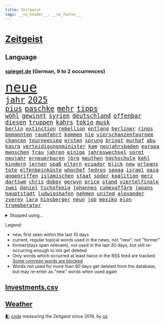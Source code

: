 ```yaml
---
title: Zeitgeist
tags: __no_header__, __no_footer__
---
```


# [Zeitgeist](https://oliz.io/zeitgeist/)

## Language

<h3><a href="https://www.spiegel.de" target="_blank">spiegel.de</a> (German, 9 to 2 occurrences)</h3>
<p style="font-family:monospace">
<span style="font-size:32pt"><a href="news_links.html#neue" class="current">neue</a></span>
<br>
<span style="font-size:20pt"><a href="news_links.html#jahr" class="current">jahr</a></span>
<span style="font-size:20pt"><a href="news_links.html#2025" class="current">2025</a></span>
<br>
<span style="font-size:17pt"><a href="news_links.html#pius" class="current">pius</a></span>
<span style="font-size:17pt"><a href="news_links.html#paschke" class="current">paschke</a></span>
<span style="font-size:17pt"><a href="news_links.html#mehr" class="current">mehr</a></span>
<span style="font-size:17pt"><a href="news_links.html#tipps" class="current">tipps</a></span>
<br>
<span style="font-size:14pt"><a href="news_links.html#wohl" class="current">wohl</a></span>
<span style="font-size:14pt"><a href="news_links.html#gewinnt" class="current">gewinnt</a></span>
<span style="font-size:14pt"><a href="news_links.html#syrien" class="current">syrien</a></span>
<span style="font-size:14pt"><a href="news_links.html#deutschland" class="current">deutschland</a></span>
<span style="font-size:14pt"><a href="news_links.html#offenbar" class="current">offenbar</a></span>
<span style="font-size:14pt"><a href="news_links.html#diesen" class="current">diesen</a></span>
<span style="font-size:14pt"><a href="news_links.html#truppen" class="current">truppen</a></span>
<span style="font-size:14pt"><a href="news_links.html#kahrs" class="new">kahrs</a></span>
<span style="font-size:14pt"><a href="news_links.html#tokio" class="current">tokio</a></span>
<span style="font-size:14pt"><a href="news_links.html#musk" class="current">musk</a></span>
<br>
<span style="font-size:12pt"><a href="news_links.html#berlin" class="current">berlin</a></span>
<span style="font-size:12pt"><a href="news_links.html#extinction" class="current">extinction</a></span>
<span style="font-size:12pt"><a href="news_links.html#rebellion" class="current">rebellion</a></span>
<span style="font-size:12pt"><a href="news_links.html#entlang" class="current">entlang</a></span>
<span style="font-size:12pt"><a href="news_links.html#berliner" class="current">berliner</a></span>
<span style="font-size:12pt"><a href="news_links.html#rings" class="new">rings</a></span>
<span style="font-size:12pt"><a href="news_links.html#bemannten" class="current">bemannten</a></span>
<span style="font-size:12pt"><a href="news_links.html#raumfahrt" class="current">raumfahrt</a></span>
<span style="font-size:12pt"><a href="news_links.html#kommen" class="current">kommen</a></span>
<span style="font-size:12pt"><a href="news_links.html#nie" class="current">nie</a></span>
<span style="font-size:12pt"><a href="news_links.html#vierschanzentournee" class="new">vierschanzentournee</a></span>
<span style="font-size:12pt"><a href="news_links.html#chancen" class="current">chancen</a></span>
<span style="font-size:12pt"><a href="news_links.html#tourneesieg" class="new">tourneesieg</a></span>
<span style="font-size:12pt"><a href="news_links.html#ersten" class="current">ersten</a></span>
<span style="font-size:12pt"><a href="news_links.html#sprung" class="current">sprung</a></span>
<span style="font-size:12pt"><a href="news_links.html#bringt" class="current">bringt</a></span>
<span style="font-size:12pt"><a href="news_links.html#murhaf" class="new">murhaf</a></span>
<span style="font-size:12pt"><a href="news_links.html#abu" class="current">abu</a></span>
<span style="font-size:12pt"><a href="news_links.html#kasra" class="new">kasra</a></span>
<span style="font-size:12pt"><a href="news_links.html#verteidigungsminister" class="current">verteidigungsminister</a></span>
<span style="font-size:12pt"><a href="news_links.html#kam" class="current">kam</a></span>
<span style="font-size:12pt"><a href="news_links.html#neujahrsbaden" class="new">neujahrsbaden</a></span>
<span style="font-size:12pt"><a href="news_links.html#europa" class="current">europa</a></span>
<span style="font-size:12pt"><a href="news_links.html#menschen" class="current">menschen</a></span>
<span style="font-size:12pt"><a href="news_links.html#frau" class="current">frau</a></span>
<span style="font-size:12pt"><a href="news_links.html#jahren" class="current">jahren</a></span>
<span style="font-size:12pt"><a href="news_links.html#einige" class="current">einige</a></span>
<span style="font-size:12pt"><a href="news_links.html#jahreswechsel" class="current">jahreswechsel</a></span>
<span style="font-size:12pt"><a href="news_links.html#sorgt" class="current">sorgt</a></span>
<span style="font-size:12pt"><a href="news_links.html#neujahr" class="new">neujahr</a></span>
<span style="font-size:12pt"><a href="news_links.html#erneuerbaren" class="current">erneuerbaren</a></span>
<span style="font-size:12pt"><a href="news_links.html#jörg" class="current">jörg</a></span>
<span style="font-size:12pt"><a href="news_links.html#meuthen" class="current">meuthen</a></span>
<span style="font-size:12pt"><a href="news_links.html#hochschule" class="current">hochschule</a></span>
<span style="font-size:12pt"><a href="news_links.html#kehl" class="current">kehl</a></span>
<span style="font-size:12pt"><a href="news_links.html#kindern" class="current">kindern</a></span>
<span style="font-size:12pt"><a href="news_links.html#lernen" class="current">lernen</a></span>
<span style="font-size:12pt"><a href="news_links.html#spaß" class="current">spaß</a></span>
<span style="font-size:12pt"><a href="news_links.html#eltern" class="current">eltern</a></span>
<span style="font-size:12pt"><a href="news_links.html#ecuador" class="current">ecuador</a></span>
<span style="font-size:12pt"><a href="news_links.html#blick" class="current">blick</a></span>
<span style="font-size:12pt"><a href="news_links.html#new" class="current">new</a></span>
<span style="font-size:12pt"><a href="news_links.html#orleans" class="current">orleans</a></span>
<span style="font-size:12pt"><a href="news_links.html#tote" class="current">tote</a></span>
<span style="font-size:12pt"><a href="news_links.html#elfenbeinküste" class="new">elfenbeinküste</a></span>
<span style="font-size:12pt"><a href="news_links.html#whochef" class="new">whochef</a></span>
<span style="font-size:12pt"><a href="news_links.html#tedros" class="new">tedros</a></span>
<span style="font-size:12pt"><a href="news_links.html#sanaa" class="current">sanaa</a></span>
<span style="font-size:12pt"><a href="news_links.html#israel" class="current">israel</a></span>
<span style="font-size:12pt"><a href="news_links.html#gaza" class="current">gaza</a></span>
<span style="font-size:12pt"><a href="news_links.html#angegriffen" class="current">angegriffen</a></span>
<span style="font-size:12pt"><a href="news_links.html#islamischen" class="current">islamischen</a></span>
<span style="font-size:12pt"><a href="news_links.html#staat" class="current">staat</a></span>
<span style="font-size:12pt"><a href="news_links.html#söder" class="current">söder</a></span>
<span style="font-size:12pt"><a href="news_links.html#koalition" class="current">koalition</a></span>
<span style="font-size:12pt"><a href="news_links.html#merz" class="current">merz</a></span>
<span style="font-size:12pt"><a href="news_links.html#dartswm" class="current">dartswm</a></span>
<span style="font-size:12pt"><a href="news_links.html#chris" class="current">chris</a></span>
<span style="font-size:12pt"><a href="news_links.html#dobey" class="new">dobey</a></span>
<span style="font-size:12pt"><a href="news_links.html#gerwyn" class="new">gerwyn</a></span>
<span style="font-size:12pt"><a href="news_links.html#price" class="new">price</a></span>
<span style="font-size:12pt"><a href="news_links.html#stand" class="current">stand</a></span>
<span style="font-size:12pt"><a href="news_links.html#viertelfinale" class="current">viertelfinale</a></span>
<span style="font-size:12pt"><a href="news_links.html#zwei" class="current">zwei</a></span>
<span style="font-size:12pt"><a href="news_links.html#daniel" class="current">daniel</a></span>
<span style="font-size:12pt"><a href="news_links.html#tschofenig" class="new">tschofenig</a></span>
<span style="font-size:12pt"><a href="news_links.html#johannes" class="current">johannes</a></span>
<span style="font-size:12pt"><a href="news_links.html#cumexaffäre" class="current">cumexaffäre</a></span>
<span style="font-size:12pt"><a href="news_links.html#japans" class="current">japans</a></span>
<span style="font-size:12pt"><a href="news_links.html#hauptstadt" class="current">hauptstadt</a></span>
<span style="font-size:12pt"><a href="news_links.html#ludwigshafen" class="current">ludwigshafen</a></span>
<span style="font-size:12pt"><a href="news_links.html#nehmen" class="current">nehmen</a></span>
<span style="font-size:12pt"><a href="news_links.html#united" class="current">united</a></span>
<span style="font-size:12pt"><a href="news_links.html#alexander" class="current">alexander</a></span>
<span style="font-size:12pt"><a href="news_links.html#zverev" class="current">zverev</a></span>
<span style="font-size:12pt"><a href="news_links.html#lara" class="current">lara</a></span>
<span style="font-size:12pt"><a href="news_links.html#hinsberger" class="new">hinsberger</a></span>
<span style="font-size:12pt"><a href="news_links.html#neun" class="current">neun</a></span>
<span style="font-size:12pt"><a href="news_links.html#job" class="current">job</a></span>
<span style="font-size:12pt"><a href="news_links.html#mexiko" class="current">mexiko</a></span>
<span style="font-size:12pt"><a href="news_links.html#elon" class="current">elon</a></span>
<span style="font-size:12pt"><a href="news_links.html#trumpberater" class="current">trumpberater</a></span>
</p>
<details>
<summary>Stopped using...</summary>
<p class="former" style="font-size:12pt">
normal(1532) denken(1531) draußen(1531) kritisierte(1531) vorschlag(1530) vorzeitig(1530) einstieg(1529) entwarnung(1529) fahrzeuge(1529) konfrontiert(1529) madrid(1529) nationen(1529) aufmerksamkeit(1528) cristiano(1528) erzielt(1528) hinterher(1528) myanmar(1528) verfassungsschutz(1528) vertrag(1528) gehe(1527) krank(1527) schließen(1527) tödliche(1527) wunsch(1527) arbeitgeber(1526) beschreibt(1526) christine(1526) frankfurter(1526) zahlreichen(1526) abstimmen(1525) behörde(1525) betrug(1525) landesregierung(1525) langer(1525) wirkung(1525) wolle(1525) bayerische(1524) engagement(1524) gegenseitig(1524) illegalen(1524) längere(1524) militärs(1524) nummer(1524) punkt(1524) verurteilte(1524) übt(1524) 5(1523) belgien(1523) einzelne(1523) entlässt(1523) schildert(1523) 33(1522) 400(1522) bitten(1522) geholfen(1522) lauterbach(1522) nahverkehr(1522) verteidigungsministerium(1522) 37(1521) angekommen(1521) bundesweit(1521) entdecken(1521) härter(1521) restaurants(1521) still(1521) geklärt(1520) historischen(1520) südafrika(1520) wären(1520) bezahlt(1518) falschen(1518) null(1518) vorsprung(1518) album(1517) frachter(1517) sexueller(1517) umstritten(1516) ausmaß(1515) berät(1515) brite(1515) nord(1515) bundestrainer(1514) frust(1514) klimapolitik(1514) produzieren(1514) aufnahme(1513) wachstum(1513) wochenlang(1513) affäre(1512) offiziellen(1512) todesopfer(1512) 3000(1511) polnische(1511) abgebrochen(1510) beziehung(1509) starker(1509) touristen(1509) müsste(1507) lücke(1506) sichert(1505) führenden(1503) real(1503) leider(1502) fortsetzung(1501) museum(1498) ausrüstung(1496) beweise(1496) chinas(1495) erstochen(1495) größere(1495) koalitionspartner(1486) erhöhung(1484) karlsruhe(1477) ungewöhnlichen(1472) schadensersatz(1459) niederländer(1421) anna(1416) politikern(1358) lediglich(1305) ausbildung(1285) ministerin(1271) novak(1267) zerstörte(1265) arme(1259) bundesanwaltschaft(1253) las(1239) polnischen(1229) gestern(1216) hoffenheim(1197) investiert(1187) spiegelkorrespondent(1178) ruhestand(1161) abschreckung(1157) spezielle(1155) rauswurf(1154) ostdeutschland(1137) euländer(1128) auge(1118) texte(1097) brennt(1095) spaltung(1060) ergeben(1049) verbessern(1049) unwetter(1038) ordnet(1036) gebiete(1016) lücken(1014) fünften(1005) besetzten(994) locken(970) anschuldigungen(966) verärgert(953) kai(935) verzweiflung(935) youtube(916) justizminister(913) fahrgäste(909) grün(903) dramatische(898) genauer(891) erdbeben(886) effekt(875) offizielle(861) psychischen(860) einladung(857) extremisten(849) antarktis(842) verfassungsgericht(832) farben(831) erzielte(829) kriminalität(827) auseinander(824) fortschritt(821) beobachter(815) zweifeln(794) knappe(791) desinformation(787) autohersteller(778) äußerung(767) reißen(755) düster(753) lauter(747) anscheinend(741) djokovic(739) check(735) hauses(735) hinnehmen(732) traut(730) jerusalem(722) praxis(719) regenfälle(718) aggressiv(715) rüstet(711) wand(695) bewahren(692) miete(691) bremst(679) filmen(678) lauf(672) karin(670) wahlsieger(667) rostock(659) vereinten(655) zogen(653) ankommen(648) wagenknechts(644) laune(641) gewartet(636) fußballverband(611) behaupten(610) deutlicher(603) festival(603) hoeneß(599) sichere(599) eingeschlagen(596) grundlage(594) parteitag(591) uli(581) psychische(577) terrorismus(577) spektakulären(571) naturschutz(568) cool(559) mysteriöse(556) brasiliens(550) marschflugkörper(546) rechtsruck(541) preiserhöhung(536) stellvertretende(536) überlegen(535) entscheidende(524) schmidt(524) saßen(523) hunde(518) klassische(513) seele(511) strenger(510) winfried(509) mancher(508) erstaunlich(507) psyche(500) ergebnissen(498) erschweren(492) unerwartet(492) boykott(489) verglichen(485) verkehrsunfall(482) kandidiert(480) sprachen(480) unten(479) ärgert(478) israeli(476) verfolgung(475) harald(471) dient(468) zypern(467) generalbundesanwalt(464) hymne(460) mittelfeld(457) 99(454) horst(446) archäologen(445) jüdischen(443) reifen(443) eustaaten(442) strafgerichtshof(442) kehrtwende(441) 85(436) schenkt(436) affen(435) absicht(428) gedächtnis(428) nächte(424) streifenwagen(424) versuche(423) unterscheidet(416) 1100(415) 1990(412) propalästinensische(412) reagierten(409) interne(407) wahlsieg(406) attraktiver(404) neonazis(404) empfehlungen(400) staatssekretärin(399) aussetzen(396) habecks(394) zeitgemäß(389) joel(386) tim(386) erfahrung(385) freitagmorgen(385) getrunken(384) gestritten(382) kostenlos(382) stone(382) dr(377) kündigungen(376) bereichen(373) autokonzern(370) gesichter(370) hits(366) po(365) sharon(365) staatssekretär(362) umstrittenes(362) abgeordneter(361) giftige(360) roberts(355) reparieren(354) fortschritte(353) ambitionen(352) toni(349) kroos(348) high(346) anzugreifen(344) kinderpornografie(343) vorliegt(343) vincent(339) melanie(338) besonderes(335) brandenburgischen(335) gleichberechtigung(335) niemals(335) zählte(333) firmenchef(332) onlineplattform(330) landsmann(328) lily(328) format(327) holten(323) bestürzt(321) jagt(318) meister(318) wüste(318) charlotte(317) finanzielle(316) elton(315) staub(313) manipulation(312) shein(311) merkels(310) rettete(310) hummels(307) mats(307) zerlegt(306) bronze(303) wirecard(303) gefälschter(302) trainers(301) vizepräsidentin(300) cyrus(299) landtagswahl(299) miley(299) vorgesehen(298) siegtreffer(297) zwölfjähriger(296) schwerverletzte(293) 58(292) emojis(292) bestellen(291) raf(291) autofahrerin(290) blau(290) einfacher(288) ideologie(288) änderte(286) djirsarai(285) haustür(285) kostenlosen(285) parlamentarischen(285) outfits(283) restaurant(283) blitz(282) planung(282) sprang(282) wirtschaftskrise(282) agenten(281) möglichkeit(281) schweigegeldprozess(281) füße(279) lüge(279) meistertitel(278) hochstapler(277) kitas(277) aktualisiert(274) marihuana(273) plastik(273) ali(269) bodo(269) khamenei(269) ersatz(268) monster(268) indirekt(267) schrank(267) singapur(267) schnellste(266) verurteilter(266) intensiv(264) strafzölle(261) augenhöhe(259) wirklichkeit(258) bewerbung(257) entführt(257) iga(256) świątek(256) aktie(255) tennisspielerin(255) getreten(254) kretschmann(254) nicola(254) km/h(253) thyssenkrupp(252) therapie(251) gutachten(250) empfinden(248) leichten(248) rüstungskonzern(248) verrat(248) 1974(246) angebote(245) polizistin(244) arbeitszeit(242) einschränken(242) gesammelt(241) üblich(241) ostküste(240) sticht(240) zivilgesellschaft(240) beseitigen(237) prämien(235) spdspitze(234) technischen(234) witz(234) fronten(233) parteispitze(233) flut(232) wohnungsnot(232) hochhaus(231) publikums(231) unglücklich(231) immobilienkauf(230) vorstellung(230) klug(229) wittert(227) massensterben(226) depression(225) stahl(224) gekippt(223) blüht(222) islam(222) erdgas(221) stephen(221) wohnungslose(221) klang(219) bundeskabinett(218) heiße(217) stalking(217) girl(215) gewusst(213) landeten(213) vollen(213) amerikanerin(211) beirut(208) lokalen(208) me(208) reiz(208) heimatstadt(207) reul(207) grünenvorsitzende(206) heimatmarkt(206) mitstreiter(206) brutalen(204) kfrage(204) nirgendwo(203) 39jährige(202) umständen(202) gehackt(199) hilton(199) gallant(196) yoav(196) kurswechsel(195) scharfen(195) weicht(195) breiten(194) exmanager(193) führer(193) are(192) feinde(192) kürt(192) münchens(192) polizeigewalt(191) erschießen(190) blitzeinschlag(189) demi(189) schwarzwald(189) sportart(189) perspektiven(187) schlägerei(187) umgebung(186) unlösbare(186) wagenknechtpartei(185) kompany(184) süddeutschland(184) außenseiter(183) dinosaurier(183) josé(183) ägyptischen(183) gemeint(182) litt(182) gebissen(181) kriegsgebiet(181) unzufrieden(180) steuererleichterungen(178) glaubwürdigkeit(177) harris(177) netflixdoku(177) vollrausch(177) zoff(177) axel(176) herein(176) lauterbachs(176) schwächer(176) dschungelcamp(175) marina(175) rauer(174) rechtem(173) situationen(173) terrorgefahr(172) aufgewachsen(171) beliebten(171) oh(171) arabische(170) stream(170) bewahrt(169) anja(168) hochrechnungen(168) städtetrip(168) basketballer(167) fördergelder(166) gerichtet(166) unsicher(164) verfügbar(162) hisbollahmiliz(160) emmy(159) posiert(159) dates(158) fünfmal(158) abriss(156) galaxie(156) renten(156) versteigerung(156) auftritten(155) liberaler(155) telefon(155) verfassungsrechtler(155) enger(154) östliche(154) 49euroticket(153) wahlerfolg(153) erzeugen(152) steuert(152) weitreichende(152) dämpfer(151) flughafens(150) schüren(150) viereinhalb(150) gere(149) verbrennern(149) eigentliche(148) starkem(148) katzen(147) merken(147) oscar(147) schweben(147) siebte(147) ernstvolker(146) verräter(146) zutiefst(146) kalkül(145) richtungen(145) zweijähriger(145) übersehen(145) a1(143) auftrieb(143) schwach(143) ansehen(142) brilliert(142) samsung(142) stiehlt(142) tanzte(142) waggon(142) breit(141) engländer(141) gesetzen(141) kochinstitut(141) feind(140) gleichgültigkeit(140) gottes(139) untergang(139) kanzlerkandidatur(138) langstreckenwaffen(138) notfalls(138) verstopfte(138) anlegern(137) philippinischen(137) adele(135) clankriminalität(133) haaren(133) piastri(133) emmys(132) komplizierte(132) tönen(132) akzente(131) alabama(131) geschwächt(131) vorstellt(131) allzu(130) klimakonferenz(129) ron(129) altem(128) frontal(128) indizien(128) nächstes(128) unbeliebten(128) ächzt(128) aids(127) einstigen(127) flammt(127) trübt(127) masche(126) northvolt(126) präsidentschaftswahlen(126) versinkt(126) karim(125) umfragewerte(125) zerwürfnis(125) marianne(124) armeechef(123) einrichtung(122) hasste(122) sitzung(122) verfechter(122) brandenburgs(121) eigens(121) caroline(120) dhl(120) distanzieren(120) afghanischen(119) gigantischer(119) matt(119) my(119) roadtrip(119) kandidatin(118) sperrt(118) ohren(117) kanal(116) wirren(116) misstrauen(115) wahrgenommen(115) überholmanöver(115) bizarre(114) ermordung(113) felipe(113) gnadenlos(113) disney(112) krönt(112) punktet(112) drohender(111) strafverfolgung(111) übelkeit(111) fassade(110) werbespot(110) cbs(109) gange(109) geheimdienstes(109) ops(109) begibt(107) júnior(107) kompromissbereitschaft(107) teilnehmenden(107) unterbringung(107) vinícius(107) abgesetzt(106) plante(106) aachen(105) zurecht(105) überwachen(105) stadtteil(104) biografie(103) südlibanon(103) waffenlager(103) geschaffen(102) medikamenten(102) nutzerinnen(102) tobte(102) tournee(102) eilig(101) explodierte(101) liege(101) regierungskoalition(101) weltrangliste(101) friday(100) hassnachrichten(100) spätestens(100) tolle(100) ungewissen(100) winkt(100) schiebetüren(99) bayesian(98) donnerstagmorgen(98) gesunkene(98) überflüssig(98) autonomen(97) feuerball(97) retrospektive(97) verwickelt(97) müde(96) offenbarung(96) wiederbelebt(96) achtung(95) ihrerseits(95) krankenhäusern(95) saisonstart(95) dicht(94) hakt(94) agrarminister(93) anzahl(93) emirate(93) jannik(93) todes(93) holstein(92) kleinkind(92) mitarbeiterinnen(92) parteifreund(92) prominenter(92) umweltschutz(92) verdrängen(92) überwacht(92) elften(91) magische(91) markige(91) marktwirtschaft(91) riechen(91) sweet(91) wiederholung(91) abreibung(90) entfernung(90) liebhaber(90) louise(90) mulmiges(90) nacken(90) regierungsmitglieder(90) thriller(90) zerbrochen(90) einfahrt(89) momentum(89) operieren(89) welttournee(89) auszählung(88) geweigert(88) metas(88) pflichten(88) raubüberfall(88) schieflage(88) schöpfte(88) wmgürtel(88) brantner(87) frohms(87) hamann(87) merle(87) queensland(87) westlicher(87) aleksandar(86) anton(86) lauten(86) lebensgefühl(86) lehrreich(86) nasser(86) pavlović(86) cyberangriffe(85) durchgewunken(85) ertrag(85) hanau(85) katastrophal(85) krimineller(85) karina(84) shootingstar(84) anwesenheit(83) carey(83) etabliert(83) exstaatssekretärin(83) gleichauf(83) kriselt(83) reptilien(83) übergibt(83) 112(82) auslaufen(82) einkaufen(82) frachtschiff(82) zielt(82) amann(81) dauerten(81) ehre(81) gescheiterten(81) nachzahlen(81) politikwissenschaftler(81) spiegelchefredakteurin(81) strompreisbremse(81) eindämmen(80) eure(80) gewagt(80) interessant(80) nachbarstaaten(80) politologe(80) annäherung(79) ehemänner(79) reißleine(79) airpods(78) erholung(78) erstarken(78) gekappt(78) hadert(78) schlugen(78) schwindel(78) u(78) angriffskrieges(77) australischen(77) direkte(77) formel1rennen(77) fremde(77) hunden(77) janis(77) joplin(77) kohfeldt(77) lagarde(77) meetings(77) psg(77) radikales(77) abgeschafft(76) ausgerichtet(76) beispiellosen(76) finanziers(76) fröhliche(76) milde(76) nachgegeben(76) podest(76) segnet(76) traumhaus(76) überdreht(76) co₂grenzwerte(75) kostüme(75) exdortmunder(74) häme(74) sky(74) torschützenkönig(74) verhaften(74) vizeregierungschef(74) zerrüttet(74) ernste(73) nachbarländern(73) stadtplanern(73) versäumte(73) 550000(72) fahrwasser(72) glänzt(72) knopfdruck(72) solo(72) bedrängt(71) kreuzberg(71) unbeeindruckt(71) generationen(70) wetten(70) zugute(70) alljährlich(69) banden(69) beeindruckend(69) geliebte(69) goretzka(69) hauchdünn(69) julis(69) kühl(69) libanesische(69) monats(69) rabbiner(69) rasante(69) statuen(69) antónio(68) bestand(68) erarbeiten(68) gutgehen(68) leutheusserschnarrenberger(68) männchen(68) nächstgelegenen(68) xinjiang(68) aussteht(67) diversität(67) gecko(67) häckel(67) nathalie(67) nikolas(67) saal(67) town(67) veranstaltet(67) beitragen(66) brille(66) countrystar(66) geschadet(66) niedergang(66) planet(66) rennstall(66) scott(66) spitzenmann(66) sterbehilfe(66) walter(66) baerbocks(65) bananen(65) burg(65) grünenchefin(65) konten(65) romantische(65) schiitischen(65) sexualisierte(65) kran(64) rainer(64) spritzen(64) strackzimmermann(64) unoorganisation(64) week(64) zdfserie(64) ardvorsitzender(63) bringe(63) freigabe(63) fuck(63) gniffke(63) jusos(63) photographer(63) rodri(63) year(63) abgesehen(62) burghausen(62) intervention(62) nahende(62) sexistische(62) stadtviertel(62) wölfen(62) afdverbotsverfahren(61) car(61) industrienationen(61) oberstes(61) seitlich(61) teevs(61) rostocker(60) umweltschädlich(60) vegas(60) verspätete(60) fayed(59) gefertigt(59) güterzug(59) heutzutage(59) magyar(59) miese(59) millionenschweres(59) pauschal(59) péter(59) terrorattacke(59) ausgrenzung(58) cdu/csufraktion(58) parkplätze(58) renommierte(58) zöllen(58) übermacht(58) bewirken(57) kontrollierten(57) li(57) nachfolgers(57) stralsund(57) befestigt(56) beiruts(56) minimal(56) polizeiwagen(56) schiiten(56) shishabar(55) verteidigte(55) angeben(54) chefwechsel(54) disneyland(54) eingriffe(54) umweltverschmutzung(54) werkstatt(54) exporte(52) geplanter(52) glückliche(52) kraftfahrtbundesamt(52) 750(51) friedenspflicht(51) gesellschaftlich(51) kitzingen(51) kot(51) rekordumsatz(51) teherans(51) entführen(50) teslas(50) wildlife(50) anreiz(49) erschrocken(49) fatih(49) prosor(49) soziologe(49) zugausfälle(49) isolation(48) outback(48) panzerglas(48) strafzöllen(48) phasen(47) rabbi(47) ruck(47) startelf(47) afdabgeordneten(46) amerikanischer(46) gras(46) kinopublikum(46) parteivize(46) podolski(46) atomwaffen(45) schlangenlinien(45) sichtbaren(45) vorstandsvorsitzende(45) forderten(44) fragwürdigen(44) klimaforscher(44) l(44) lyle(44) menendez(44) newjeans(44) verlängerung(44) weltklimakonferenz(44) wenden(44) zugeständnissen(44) altmodisch(43) busse(43) hollywoodschauspielerin(43) referendum(43) rücksichtsloser(43) beförderungen(42) brombeerkoalition(42) eubeitritt(42) landschaft(42) optimismus(42) parteikollegen(42) schrittweise(42) selbstverständlichkeit(42) wohnt(42) 37jährige(41) akkuschrauber(41) pedro(41) usverteidigungsminister(41) behördenangaben(40) bricsstaaten(40) canberra(40) dunkeln(40) liegend(40) millionenbetrag(40) next(40) zücken(40) ultimatum(39) vorsprechen(39) 20jährige(38) absichtlich(38) android(38) anzuwerben(38) bösartige(38) einsparen(38) gewalthilfegesetz(38) koalitionsverhandlungen(38) längerem(38) treibstoff(38) unhöflich(38) vorläufigen(38) chiefs(37) jva(37) krankenstände(37) makes(37) massenarbeitslosigkeit(37) ruhen(37) staatsverschuldung(37) tumult(37) arbeitsmarktexperten(36) justizopfer(36) mikaela(36) ringt(36) shiffrin(36) spitzenplatz(36) unfällen(36) 84(35) beratung(35) bushaltestelle(35) umgeben(35) weltcupsaison(35) badenwürttembergs(34) einwanderung(34) euaußenbeauftragte(34) ökonom(34) krankenhausreform(33) sexualisierter(33) zusammenrücken(33) ohnmacht(32) polizeiwache(32) schwäbische(32) sánchez(32) ansage(31) jamshid(31) schlauer(31) sharmahd(31) vorherrschaft(31) industriestaaten(30) jemenitische(30) totale(30) überfallen(30) annie(29) bürgermeisters(29) cornelia(29) einnehmen(29) heitere(29) effizient(28) erzgebirge(28) finanzamt(28) formel1sprint(28) knickt(28) mexikostadt(28) neuauszählung(28) premierleagueklub(28) aufnehmen(27) familiendrama(27) funke(27) lächeln(27) nutzern(27) streben(27) töne(27) ulf(27) verlogen(27) versöhnt(27) verunreinigtes(27) bosch(26) durchgeführt(26) ivanka(26) latif(25) meeting(25) mojib(25) a94(24) gelüftet(24) koalitionsbruch(24) königspaar(24) letizia(24) morddrohung(24) quoten(24) sheinbaum(24) tradwives(24) unternehmerin(24) bruttoinlandsprodukt(23) entgleist(23) fluteten(23) gebackene(23) historischem(23) vorquartal(23) flächendeckenden(22) fraktionschef(22) hürden(22) jonathan(22) ruhig(22) schläge(22) überbieten(22) überziehen(22) gegenstände(21) geschicke(21) giegold(21) reduzierung(21) stereotype(21) beauftragten(20) beschränkt(20) europäisch(20) getreuen(20) hackerangriffe(20) trumpunterstützer(20) bereitschaft(19) braut(19) charlie(19) cop29(19) durchbringen(19) fdpgeneralsekretär(19) gefängnissen(19) neuregelung(19) personell(19) projekts(19) verurteilen(19) anbietern(18) energiekonzerns(18) exfinanzminister(18) frauenhäuser(18) heimatorte(18) kabarett(18) lebensgeschichte(18) lehrermangel(18) lupe(18) pga(18) projekten(18) scharfer(18) schnelligkeit(18) stimmungstief(18) werbekampagne(18) admiral(17) bijan(17) energieunternehmen(17) lebensqualität(17) suspendiert(17) belasten(16) belgiens(16) ferne(16) gedichte(16) guardiolas(16) klimagipfels(16) luxon(16) zerreißprobe(16) 34jähriger(15) bittere(15) digital(15) exrafterroristin(15) weltcupsieg(15) dastehen(14) dating(14) dauere(14) dnipro(14) erfindungen(14) fdpchefs(14) forscht(14) führungsposition(14) gegenverkehr(14) klimakonferenzen(14) konferenz(14) kosovo(14) murray(14) neuesten(14) shortcut(14) dday(13) hindernis(13) ministerien(13) männlichen(13) rechtsradikalen(13) tattoos(13) wertheim(13) wichtigstes(13) wiese(13) woody(13) airbnb(12) enthüllungen(12) fängen(12) klimaschützer(12) managerinnen(12) muttergesellschaft(12) nebenan(12) nordische(12) rechtsexperte(12) stärkung(12) bemerkt(11) datenverbindungen(11) energieinfrastruktur(11) entließ(11) fahrweise(11) onlyfans(11) verschwanden(11)
</p>
</details>
<p>Legend:
<ul>
<li><span class="new">new</span>, first seen within the last 10 days</li>
<li><span class="current">current</span>, regular topical words used in the news, not "new", not "former"</li>
<li><span class="former">former(days span relevant)</span>, not used in the last 30 days, but still re-occurring enough to not get deleted</li>
<li>Only words which occurred at least twice in the RSS feed are tracked. <a href="language/filters.py">Some common words are blocked</a></li>
<li>Words not used for more than 90 days get deleted from the database, but may re-enter as "new" words when used again</li>
</ul>
</p>

## [Investments](investments.html)[.csv](investments.csv)

## [Weather](weather.html)

<footer>
<a href="javascript:toggleTheme()" class="nav">🌓</a>
<a href="https://github.com/ooz/zeitgeist">code</a> measuring the Zeitgeist since 2019, by <a href="https://oliz.io">oz</a>
</footer>
